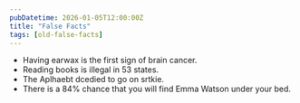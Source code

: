 ```yaml
---
pubDatetime: 2026-01-05T12:00:00Z
title: "False Facts"
tags: [old-false-facts]
---
```


- Having earwax is the first sign of brain cancer.
- Reading books is illegal in 53 states.
- The Aplhaebt dcedied to go on srtkie.
- There is a 84% chance that you will find Emma Watson under your bed.

